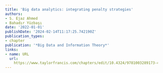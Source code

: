 ```yaml
---
title: 'Big data analytics: integrating penalty strategies'
authors:
- S. Ejaz Ahmed
- Bahadır Yüzbaşı
date: '2022-01-01'
publishDate: '2024-02-14T11:17:25.742190Z'
publication_types:
- chapter
publication: '*Big Data and Information Theory*'
links:
- name: URL
  url: 
    https://www.taylorfrancis.com/chapters/edit/10.4324/9781003289173-4/big-data-analytics-integrating-penalty-strategies-ejaz-ahmed-bahad%C4%B1r-y%C3%BCzba%C5%9F%C4%B1
---
```

